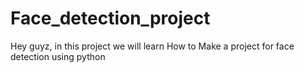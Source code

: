 # Face_detection_project
Hey guyz, in this project we will learn
How to Make a project for face detection using python
